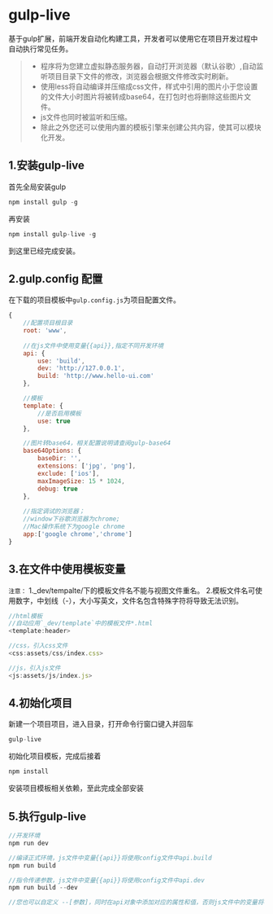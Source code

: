 # gulp-live

基于gulp扩展，前端开发自动化构建工具，开发者可以使用它在项目开发过程中自动执行常见任务。
> * 程序将为您建立虚拟静态服务器，自动打开浏览器（默认谷歌）,自动监听项目目录下文件的修改，浏览器会根据文件修改实时刷新。
> * 使用less将自动编译并压缩成css文件，样式中引用的图片小于您设置的文件大小时图片将被转成base64，在打包时也将删除这些图片文件。
> * js文件也同时被监听和压缩。
> * 除此之外您还可以使用内置的模板引擎来创建公共内容，使其可以模块化开发。

## 1.安装gulp-live
首先全局安装gulp
```js
npm install gulp -g
```
再安装
```js
npm install gulp-live -g
```
到这里已经完成安装。
## 2.gulp.config 配置
在下载的项目模板中`gulp.config.js`为项目配置文件。
```js
{
    //配置项目根目录
    root: 'www',
	
    //在js文件中使用变量{{api}},指定不同开发环境
    api: {
        use: 'build',
        dev: 'http://127.0.0.1',
        build: 'http://www.hello-ui.com'
    },

    //模板
    template: {
        //是否启用模板
        use: true
    },

    //图片转base64，相关配置说明请查阅gulp-base64
    base64Options: {
        baseDir: '',
        extensions: ['jpg', 'png'],
        exclude: ['ios'],
        maxImageSize: 15 * 1024,
        debug: true
    },
    
    //指定调试的浏览器；
    //window下谷歌浏览器为chrome;
    //Mac操作系统下为google chrome
    app:['google chrome','chrome']
}
```
## 3.在文件中使用模板变量
`注意：`
1._dev/tempalte/下的模板文件名不能与视图文件重名。
2.模板文件名可使用数字，中划线（-），大小写英文，文件名包含特殊字符将导致无法识别。
```js
//html模板
//自动应用`_dev/template`中的模板文件*.html
<template:header>

//css，引入css文件
<css:assets/css/index.css>

//js，引入js文件
<js:assets/js/index.js>   
```
## 4.初始化项目
新建一个项目项目，进入目录，打开命令行窗口键入并回车
```js
gulp-live
```
初始化项目模板，完成后接着
```js
npm install
```
安装项目模板相关依赖，至此完成全部安装
## 5.执行gulp-live
```js
//开发环境
npm run dev

//编译正式环境，js文件中变量{{api}}将使用config文件中api.build
npm run build

//指令传递参数，js文件中变量{{api}}将使用config文件中api.dev
npm run build --dev

//您也可以自定义 --[参数]，同时在api对象中添加对应的属性和值，否则js文件中的变量将不会被替换
```

